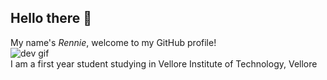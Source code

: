 ## Hello there 👋   
My name's *Rennie*, welcome to my GitHub profile!  
![dev gif](https://giphy.com/gifs/WtTnAfZn6aVJfBzlN3)  
I am a first year student studying in Vellore Institute of Technology, Vellore  

